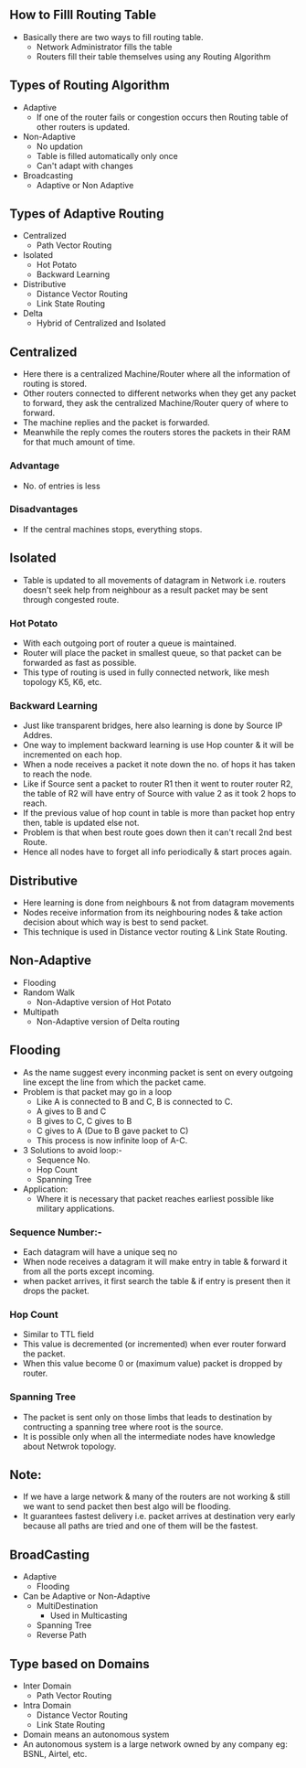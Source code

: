 ## How to Filll Routing Table
- Basically there are two ways to fill routing table.
  - Network Administrator fills the table
  - Routers fill their table themselves using any Routing Algorithm

## Types of Routing Algorithm
- Adaptive
  - If one of the router fails or congestion occurs then Routing table of other routers is updated.
- Non-Adaptive
  - No updation
  - Table is filled automatically only once
  - Can't adapt with changes
- Broadcasting
  - Adaptive or Non Adaptive

## Types of Adaptive Routing
- Centralized
  - Path Vector Routing
- Isolated
  - Hot Potato
  - Backward Learning
- Distributive
  - Distance Vector Routing
  - Link State Routing
- Delta
  - Hybrid of Centralized and Isolated

## Centralized
- Here there is a centralized Machine/Router where all the information of routing is stored.
- Other routers connected to different networks when they get any packet to forward, they ask the centralized Machine/Router query of where to forward.
- The machine replies and the packet is forwarded.
- Meanwhile the reply comes the routers stores the packets in their RAM for that much amount of time.

### Advantage
- No. of entries is less

### Disadvantages
- If the central machines stops, everything stops.

## Isolated
- Table is updated to all movements of datagram in Network i.e. routers doesn't seek help from neighbour as a result packet may be sent through congested route.
### Hot Potato
- With each outgoing port of router a queue is maintained.
- Router will place the packet in smallest queue, so that packet can be forwarded as fast as possible.
- This type of routing is used in fully connected network, like mesh topology K5, K6, etc.
### Backward Learning
- Just like transparent bridges, here also learning is done by Source IP Addres.
- One way to implement backward learning is use Hop counter & it will be incremented on each hop.
- When a node receives a packet it note down the no. of hops it has taken to reach the node.
- Like if Source sent a packet to router R1 then it went to router router R2, the table of R2 will have entry of Source with value 2 as it took 2 hops to reach.
- If the previous value of hop count in table is more than packet hop entry then, table is updated else not.
- Problem is that when best route goes down then it can't recall 2nd best Route.
- Hence all nodes have to forget all info periodically & start proces again.

## Distributive
- Here learning is done from neighbours & not from datagram movements
- Nodes receive information from its neighbouring nodes & take action decision about which way is best to send packet.
- This technique is used in Distance vector routing & Link State Routing.

## Non-Adaptive
- Flooding
- Random Walk
  - Non-Adaptive version of Hot Potato
- Multipath
  - Non-Adaptive version of Delta routing

## Flooding
- As the name suggest every inconming packet is sent on every outgoing line except the line from which the packet came.
- Problem is that packet may go in a loop
  - Like A is connected to B and C, B is connected to C.
  - A gives to B and C
  - B gives to C, C gives to B
  - C gives to A (Due to B gave packet to C)
  - This process is now infinite loop of A-C.
- 3 Solutions to avoid loop:-
  - Sequence No.
  - Hop Count
  - Spanning Tree
- Application:
  - Where it is necessary that packet reaches earliest possible like military applications.

### Sequence Number:-
- Each datagram will have a unique seq no
- When node receives a datagram it will make entry in table & forward it from all the ports except incoming.
- when packet arrives, it first search the table & if entry is present then it drops the packet.
### Hop Count
- Similar to TTL field
- This value is decremented (or incremented) when ever router forward the packet.
- When this value become 0 or (maximum value) packet is dropped by router.
### Spanning Tree
- The packet is sent only on those limbs that leads to destination by contructing a spanning tree where root is the source.
- It is possible only when all the intermediate nodes have knowledge about Netwrok topology.

## Note:
- If we have a large network & many of the routers are not working & still we want to send packet then best algo will be flooding.
- It guarantees fastest delivery i.e. packet arrives at destination very early because all paths are tried and one of them will be the fastest.

## BroadCasting
- Adaptive
  - Flooding
- Can be Adaptive or Non-Adaptive
  - MultiDestination
    - Used in Multicasting
  - Spanning Tree
  - Reverse Path

## Type based on Domains
- Inter Domain
  - Path Vector Routing
- Intra Domain
  - Distance Vector Routing
  - Link State Routing
- Domain means an autonomous system
- An autonomous system is a large network owned by any company eg: BSNL, Airtel, etc.